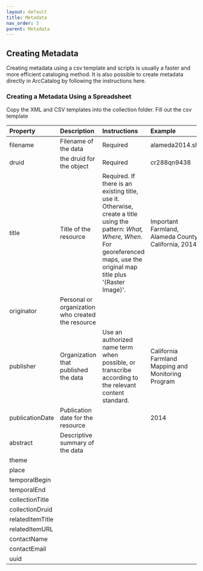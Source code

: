 ```yaml
---
layout: default
title: Metadata
nav_order: 3
parent: Metadata
---
```


## Creating Metadata

Creating metadata using a csv template and scripts is usually a faster and more efficient cataloging method. 
It is also possible to create metadata directly in ArcCatalog by following the instructions here.

### Creating a Metadata Using a Spreadsheet

Copy the XML and CSV templates into the collection folder. Fill out the csv template

|Property|Description|Instructions|Example|
|:-----|:-----|:-----|:-----|
|filename|Filename of the data|Required|alameda2014.shp|
|druid|the druid for the object|Required|cr288qn9438|
|title|Title of the resource|Required. If there is an existing title, use it. Otherwise, create a title using the pattern: _What, Where, When_. For georeferenced maps, use the original map title plus '(Raster Image)'.|Important Farmland, Alameda County, California, 2014|
|originator|Personal or organization who created the resource|||
|publisher|Organization that published the data|Use an authorized name term when possible, or transcribe according to the relevant content standard.|California Farmland Mapping and Monitoring Program|
|publicationDate|Publication date for the resource||2014|
|abstract|Descriptive summary of the data|||
|theme||||
|place|||||
|temporalBegin||||
|temporalEnd||||
|collectionTitle||||
|collectionDruid||||
|relatedItemTitle||||
|relatedItemURL||||
|contactName||||
|contactEmail||||
|uuid||||





